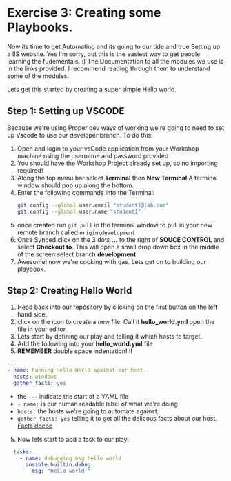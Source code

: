 # Exercise 3: Creating some Playbooks. 

Now its time to get Automating and its going to our tide and true Setting up a IIS website. Yes I'm sorry, but this is the easiest way to get people learning the fudementals. :) The Documentation to all the modules we use is in the links provided. I recommend reading through them to understand some of the modules.

Lets get this started by creating a super simple Hello world. 

## Step 1: Setting up VSCODE

Because we're using Proper dev ways of working we're going to need to set up Vscode to use our developer branch. To do this:

1. Open and login to your vsCode application from your Workshop machine using the username and password provided
2. You should have the Workshop Project already set up, so no importing required!
3. Along the top menu bar select **Terminal** then **New Terminal** A terminal window should pop up along the bottom.
4. Enter the following commands into the Terminal:
   ```BASH
   git config --global user.email "student1@lab.com"
   git config --global user.name "student1"
   ```
5. once created run ``` git pull ``` in the terminal window to pull in your new remote branch called `origin\development`
6. Once Synced click on the 3 dots **...** to the right of **SOUCE CONTROL** and select **Checkout to**. This will open a small drop down box in the middle of the screen select branch **development**
7. Awesome! now we're cooking with gas. Lets get on to building our playbook.

## Step 2: Creating Hello World

1. Head back into our repository by clicking on the first button on the left hand side.
2. click on the icon to create a new file. Call it **hello_world.yml** open the file in your editor.
3. Lets start by defining our play and telling it which hosts to target.
4. Add the following into your **hello_world.yml** file
5. ****REMEMBER**** double space indentation!!!!
```YAML
---
- name: Running Hello World against our host.
  hosts: windows
  gather_facts: yes
```
  * the `---` indicate the start of a YAML file
  * `- name:` is our human readable label of what we're doing
  * `hosts:` the hosts we're going to automate against.
  *  `gather_facts: yes` telling it to get all the delicous facts about our host. [Facts docoo](https://docs.ansible.com/ansible/latest/playbook_guide/playbooks_vars_facts.html)
5. Now lets start to add a task to our play:
```yaml
  tasks:
    - name: debugging msg hello world
      ansible.builtin.debug:
        msg: "Hello world!" 
